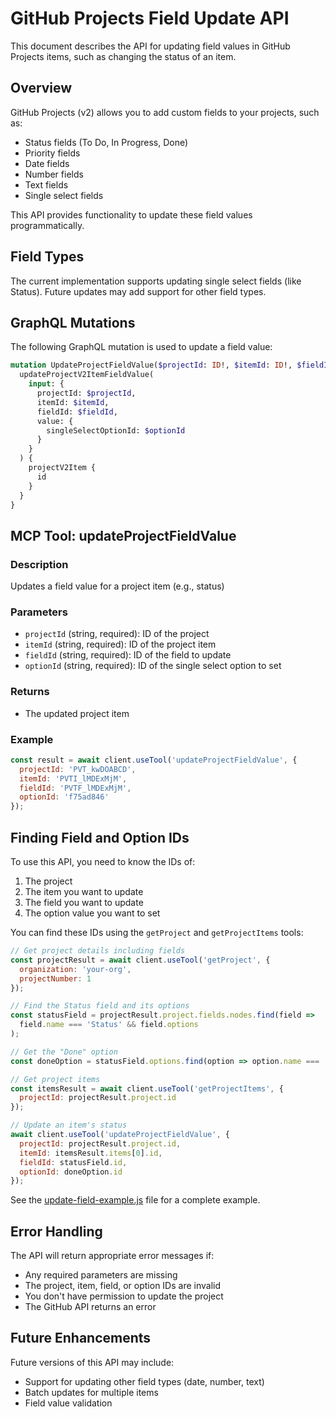 # GitHub Projects Field Update API

This document describes the API for updating field values in GitHub Projects items, such as changing the status of an item.

## Overview

GitHub Projects (v2) allows you to add custom fields to your projects, such as:
- Status fields (To Do, In Progress, Done)
- Priority fields
- Date fields
- Number fields
- Text fields
- Single select fields

This API provides functionality to update these field values programmatically.

## Field Types

The current implementation supports updating single select fields (like Status). Future updates may add support for other field types.

## GraphQL Mutations

The following GraphQL mutation is used to update a field value:

```graphql
mutation UpdateProjectFieldValue($projectId: ID!, $itemId: ID!, $fieldId: ID!, $optionId: String!) {
  updateProjectV2ItemFieldValue(
    input: {
      projectId: $projectId,
      itemId: $itemId,
      fieldId: $fieldId,
      value: {
        singleSelectOptionId: $optionId
      }
    }
  ) {
    projectV2Item {
      id
    }
  }
}
```

## MCP Tool: updateProjectFieldValue

### Description
Updates a field value for a project item (e.g., status)

### Parameters
- `projectId` (string, required): ID of the project
- `itemId` (string, required): ID of the project item
- `fieldId` (string, required): ID of the field to update
- `optionId` (string, required): ID of the single select option to set

### Returns
- The updated project item

### Example

```javascript
const result = await client.useTool('updateProjectFieldValue', {
  projectId: 'PVT_kwDOABCD',
  itemId: 'PVTI_lMDExMjM',
  fieldId: 'PVTF_lMDExMjM',
  optionId: 'f75ad846'
});
```

## Finding Field and Option IDs

To use this API, you need to know the IDs of:
1. The project
2. The item you want to update
3. The field you want to update
4. The option value you want to set

You can find these IDs using the `getProject` and `getProjectItems` tools:

```javascript
// Get project details including fields
const projectResult = await client.useTool('getProject', {
  organization: 'your-org',
  projectNumber: 1
});

// Find the Status field and its options
const statusField = projectResult.project.fields.nodes.find(field => 
  field.name === 'Status' && field.options
);

// Get the "Done" option
const doneOption = statusField.options.find(option => option.name === 'Done');

// Get project items
const itemsResult = await client.useTool('getProjectItems', {
  projectId: projectResult.project.id
});

// Update an item's status
await client.useTool('updateProjectFieldValue', {
  projectId: projectResult.project.id,
  itemId: itemsResult.items[0].id,
  fieldId: statusField.id,
  optionId: doneOption.id
});
```

See the [update-field-example.js](./examples/update-field-example.js) file for a complete example.

## Error Handling

The API will return appropriate error messages if:
- Any required parameters are missing
- The project, item, field, or option IDs are invalid
- You don't have permission to update the project
- The GitHub API returns an error

## Future Enhancements

Future versions of this API may include:
- Support for updating other field types (date, number, text)
- Batch updates for multiple items
- Field value validation
